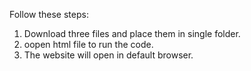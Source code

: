 Follow these steps:
1. Download three files and place them in single folder.
2. oopen html file to run the code.
3. The website will open in default browser.
